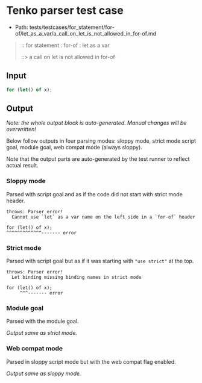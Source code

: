 # Tenko parser test case

- Path: tests/testcases/for_statement/for-of/let_as_a_var/a_call_on_let_is_not_allowed_in_for-of.md

> :: for statement : for-of : let as a var
>
> ::> a call on let is not allowed in for-of

## Input

`````js
for (let() of x);
`````

## Output

_Note: the whole output block is auto-generated. Manual changes will be overwritten!_

Below follow outputs in four parsing modes: sloppy mode, strict mode script goal, module goal, web compat mode (always sloppy).

Note that the output parts are auto-generated by the test runner to reflect actual result.

### Sloppy mode

Parsed with script goal and as if the code did not start with strict mode header.

`````
throws: Parser error!
  Cannot use `let` as a var name on the left side in a `for-of` header

for (let() of x);
^^^^^^^^^^^^^------- error
`````

### Strict mode

Parsed with script goal but as if it was starting with `"use strict"` at the top.

`````
throws: Parser error!
  Let binding missing binding names in strict mode

for (let() of x);
     ^^^------- error
`````


### Module goal

Parsed with the module goal.

_Output same as strict mode._

### Web compat mode

Parsed in sloppy script mode but with the web compat flag enabled.

_Output same as sloppy mode._
